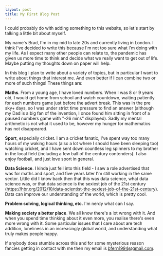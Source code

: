 ```yaml
---
layout: post
title: My First Blog Post
---
```


I could probably do with adding something to this website, so let's start by talking a little bit about myself.

My name's Brad, I'm in my mid to late 20s and currently living in London. I think I've decided to write this because I'm not too sure what I'm doing with my life. As I expect many other people can relate to, the pandemic has given us more time to think and decide what we really want to get out of life. Maybe putting my thoughts down on paper will help.

In this blog I plan to write about a variety of topics, but in particular I want to write about things that interest me. And even better if I can combine two or more of such things! These things are:

**Maths**. From a young age, I have loved numbers. When I was 8 or 9 years old, I would get home from school and watch countdown, waiting patiently for each numbers game just before the advert break. This was in the pre sky+ days, so I was under strict time pressure to find an answer (although my Dad is a big fan of the invention, I once found him sitting in front of a paused numbers game with "-26 mins" displayed). Sadly my mental arithmetic is not what it used to be, however my hunger for mathematics has not disappeared.

**Sport**, especially cricket. I am a cricket fanatic, I've spent way too many hours of my waking hours (also a lot where I should have been sleeping too) watching cricket, and I have sent down countless leg spinners to my brother in the local field (including a few ball of the century contenders). I also enjoy football, and just love sport in general.

**Data Science**. I kinda just fell into this field - I saw a role advertised that was for maths and sport, and five years later I'm still working in the same sector. Little did I know back then that this was data science, what data science was, or that data science is the sexiest job of the 21st century (https://hbr.org/2012/10/data-scientist-the-sexiest-job-of-the-21st-century). Data can improve our understanding of the world, which is pretty cool.

**Problem solving, logical thinking, etc.** I'm nerdy what can I say.

**Making society a better place**. We all know there's a lot wrong with it. And when you spend time thinking about it even more, you realise there's even more wrong with it. Some particular issues that I care about are tech addition, loneliness in an increasingly global world, and understanding what truly makes people happy.

If anybody does stumble across this and for some mysterious reason fancies getting in contact with me then my email is bfern1994@gmail.com.